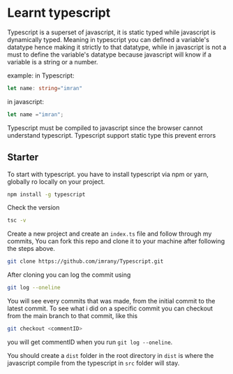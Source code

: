 # Learnt typescript
Typescript is a superset of javascript, it is static typed while javascript is dynamically typed. Meaning 
in typescript you can defined a variable's datatype hence making it strictly to that datatype, while in javascript is not a must to define the variable's datatype because javascript will know if a variable is a string or a number.

example:
in Typescript:
```typescript
let name: string="imran"

```
in javascript:
```javascript
let name ="imran";
```
Typescript must be compiled to javascript since the browser cannot understand typescript.
Typescript support static type this prevent errors

## Starter
To start with typescript. you have to install typescript via npm or yarn, globally ro locally on your project.
```bash
npm install -g typescript
```
Check the version
```bash
tsc -v
```
Create a new project and create an `index.ts` file and follow through my commits,
You can fork this repo and clone it to your machine after following the steps above.
```bash 
git clone https://github.com/imrany/Typescript.git
```
After cloning you can log the commit using
```bash
git log --oneline
```
You will see every commits that was made, from the initial commit to the latest commit.
To see what i did on a specific commit you can checkout from the main branch to that commit, like this
```bash 
git checkout <commentID>
```
you will get commentID when you run `git log --oneline`.


You should create a `dist` folder in the root directory
in `dist` is where the javascript compile from the typescript in `src` folder will stay.
